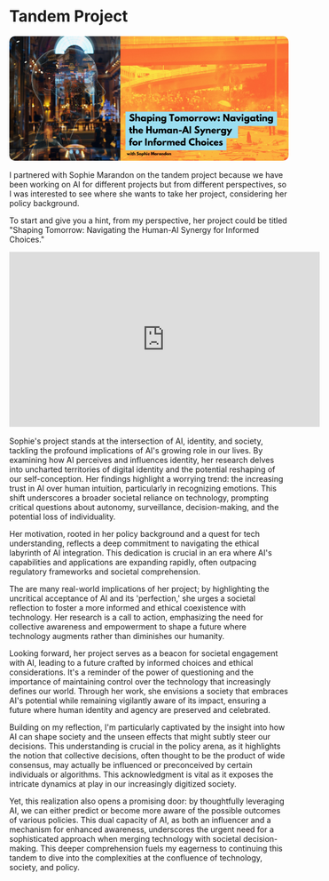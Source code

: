 # Tandem Project
<img src="../images/sophieTandem.png" alt="tandemproject" style="border-radius: 10px;"> 

I partnered with Sophie Marandon on the tandem project because we have been working on AI for different projects but from different perspectives, so I was interested to see where she wants to take her project, considering her policy background.

To start and give you a hint, from my perspective, her project could be titled "Shaping Tomorrow: Navigating the Human-AI Synergy for Informed Choices."

<iframe width="560" height="315" src="https://www.youtube.com/embed/2u1P36bMO7w?si=b5CXVLDvnSesBHLa" title="YouTube video player" frameborder="0" allow="accelerometer; autoplay; clipboard-write; encrypted-media; gyroscope; picture-in-picture; web-share" referrerpolicy="strict-origin-when-cross-origin" allowfullscreen></iframe>

Sophie's project stands at the intersection of AI, identity, and society, tackling the profound implications of AI's growing role in our lives. By examining how AI perceives and influences identity, her research delves into uncharted territories of digital identity and the potential reshaping of our self-conception. Her findings highlight a worrying trend: the increasing trust in AI over human intuition, particularly in recognizing emotions. This shift underscores a broader societal reliance on technology, prompting critical questions about autonomy, surveillance, decision-making, and the potential loss of individuality.

Her motivation, rooted in her policy background and a quest for tech understanding, reflects a deep commitment to navigating the ethical labyrinth of AI integration. This dedication is crucial in an era where AI's capabilities and applications are expanding rapidly, often outpacing regulatory frameworks and societal comprehension.

The are many real-world implications of her project; by highlighting the uncritical acceptance of AI and its 'perfection,' she urges a societal reflection to foster a more informed and ethical coexistence with technology. Her research is a call to action, emphasizing the need for collective awareness and empowerment to shape a future where technology augments rather than diminishes our humanity. 

Looking forward, her project serves as a beacon for societal engagement with AI, leading to a future crafted by informed choices and ethical considerations. It's a reminder of the power of questioning and the importance of maintaining control over the technology that increasingly defines our world. Through her work, she envisions a society that embraces AI's potential while remaining vigilantly aware of its impact, ensuring a future where human identity and agency are preserved and celebrated.

Building on my reflection, I'm particularly captivated by the insight into how AI can shape society and the unseen effects that might subtly steer our decisions. This understanding is crucial in the policy arena, as it highlights the notion that collective decisions, often thought to be the product of wide consensus, may actually be influenced or preconceived by certain individuals or algorithms. This acknowledgment is vital as it exposes the intricate dynamics at play in our increasingly digitized society. 

Yet, this realization also opens a promising door: by thoughtfully leveraging AI, we can either predict or become more aware of the possible outcomes of various policies. This dual capacity of AI, as both an influencer and a mechanism for enhanced awareness, underscores the urgent need for a sophisticated approach when merging technology with societal decision-making. This deeper comprehension fuels my eagerness to continuing this tandem to dive into the complexities at the confluence of technology, society, and policy.